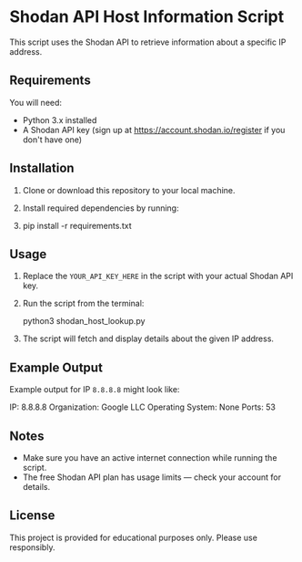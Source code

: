 # Shodan API Host Information Script

This script uses the Shodan API to retrieve information about a specific IP address.

## Requirements

You will need:
- Python 3.x installed
- A Shodan API key (sign up at https://account.shodan.io/register if you don't have one)

## Installation

1. Clone or download this repository to your local machine.

2. Install required dependencies by running:

3. pip install -r requirements.txt


## Usage

1. Replace the `YOUR_API_KEY_HERE` in the script with your actual Shodan API key.

2. Run the script from the terminal:

      python3 shodan_host_lookup.py


3. The script will fetch and display details about the given IP address.

## Example Output
Example output for IP `8.8.8.8` might look like:

IP: 8.8.8.8
Organization: Google LLC
Operating System: None
Ports: 53


## Notes
- Make sure you have an active internet connection while running the script.
- The free Shodan API plan has usage limits — check your account for details.

## License
This project is provided for educational purposes only. Please use responsibly.